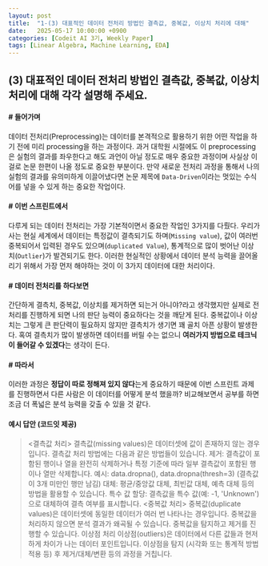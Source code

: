 ```yaml
---
layout: post
title:  "1-(3) 대표적인 데이터 전처리 방법인 결측값, 중복값, 이상치 처리에 대해"
date:   2025-05-17 10:00:00 +0900
categories: [Codeit AI 3기, Weekly Paper]
tags: [Linear Algebra, Machine Learning, EDA]
---
```


## (3) 대표적인 데이터 전처리 방법인 결측값, 중복값, 이상치 처리에 대해 각각 설명해 주세요.

#### # 들어가며
데이터 전처리(Preprocessing)는 데이터를 본격적으로 활용하기 위한 어떤 작업을 하기 전에 미리 processing을 하는 과정이다. 과거 대학원 시절에도 이 preprocessing은 실험의 결과를 좌우한다고 해도 과언이 아닐 정도로 매우 중요한 과정이며 사실상 이걸로 논문 한편이 나올 정도로 중요한 부분이다. 만약 새로운 전처리 과정을 통해서 나의 실험의 결과를 유의미하게 이끌어냈다면 논문 제목에 `Data-Driven`이라는 멋있는 수식어를 넣을 수 있게 하는 중요한 작업이다. 

#### # 이번 스프린트에서
다루게 되는 데이터 전처리는 가장 기본적이면서 중요한 작업인 3가지를 다뤘다. 우리가 사는 현실 세계에서 데이터는 특정값이 결측되기도 하며(`Missing value`), 값이 여러번 중복되어서 입력된 경우도 있으며(`duplicated Value`), 통계적으로 많이 벗어난 이상치(`Outlier`)가 발견되기도 한다. 이러한 현실적인 상황에서 데이터 분석 능력을 끌어올리기 위해서 가장 먼저 해야하는 것이 이 3가지 데이터에 대한 처리이다.

#### # 데이터 전처리를 하다보면
간단하게 결측치, 중복값, 이상치를 제거하면 되는거 아니야?라고 생각했지만 실제로 전처리를 진행하게 되면 나의 판단 능력이 중요하다는 것을 깨닫게 된다. 중복값이나 이상치는 그렇게 큰 판단력이 필요하지 않지만 결측치가 생기면 꽤 골치 아픈 상황이 발생한다. 혹여 결측치가 많이 발생하면 데이터를 버릴 수는 없으니 **여러가지 방법으로 테크닉이 들어갈 수 있겠다**는 생각이 든다.

#### # 따라서
이러한 과정은 **정답이 따로 정해져 있지 않다**는게 중요하기 때문에 이번 스프린트 과제를 진행하면서 다른 사람은 이 데이터를 어떻게 분석 했을까? 비교해보면서 공부를 하면 조금 더 폭넓은 분석 능력을 갖출 수 있을 것 같다.

#### 예시 답안 (코드잇 제공)

> <결측값 처리>
결측값(missing values)은 데이터셋에 값이 존재하지 않는 경우입니다.
결측값 처리 방법에는 다음과 같은 방법들이 있습니다.
제거: 결측값이 포함된 행이나 열을 완전히 삭제하거나 특정 기준에 따라 일부 결측값이 포함된 행이나 열만 삭제합니다.
예시: data.dropna(), data.dropna(thresh=3) (결측값이 3개 미만인 행만 남김)
대체: 평균/중앙값 대체, 최빈값 대체, 예측 대체 등의 방법을 활용할 수 있습니다.
특수 값 할당: 결측값을 특수 값(예: -1, 'Unknown')으로 대체하여 결측 여부를 표시합니다. 
<중복값 처리>
중복값(duplicate values)은 데이터셋에 동일한 데이터가 여러 번 나타나는 경우입니다. 중복값을 처리하지 않으면 분석 결과가 왜곡될 수 있습니다.
중복값을 탐지하고 제거를 진행할 수 있습니다.
이상점 처리
이상점(outliers)은 데이터에서 다른 값들과 현저하게 차이가 나는 데이터 포인트입니다.
이상점을 탐지 (시각화 또는 통계적 방법 적용 등) 후 제거/대체/변환 등의 과정을 거칩니다.
